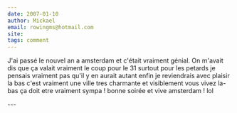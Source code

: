 ```yaml
---
date: 2007-01-10
author: Mickael
email: rowingms@hotmail.com
site: 
tags: comment
---
```


<p>J'ai passé le nouvel an a amsterdam et c'était vraiment génial. On m'avait dis que ça valait vraiment le coup pour le 31 surtout pour les petards je pensais vraiment pas qu'il y en aurait autant enfin je reviendrais avec plaisir la bas c'est vraiment une ville tres charmante et visiblement vous vivez la-bas ça doit etre vraiment sympa ! bonne soirée et vive amsterdam ! lol</p>
---
